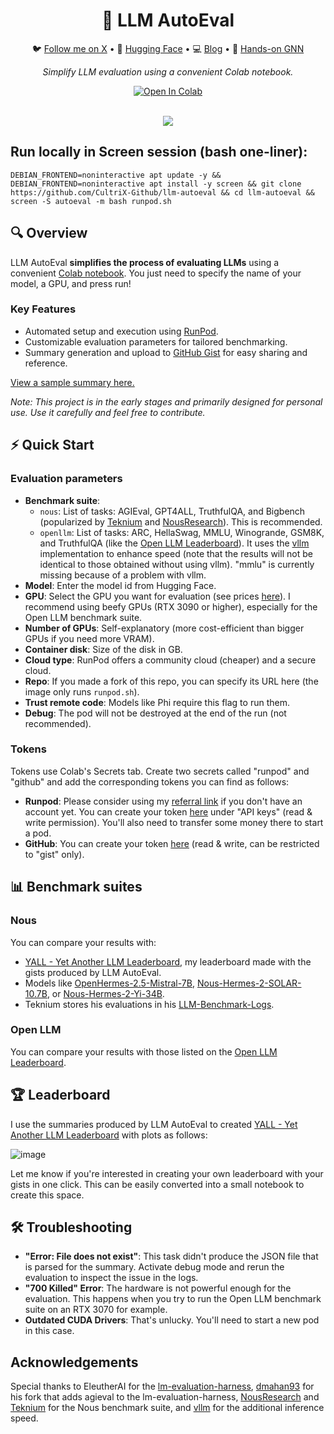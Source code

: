 <div align="center">
  <h1>🧐 LLM AutoEval</h1>
  <p>
    🐦 <a href="https://twitter.com/maximelabonne">Follow me on X</a> • 
    🤗 <a href="https://huggingface.co/mlabonne">Hugging Face</a> • 
    💻 <a href="https://mlabonne.github.io/blog">Blog</a> • 
    📙 <a href="https://github.com/PacktPublishing/Hands-On-Graph-Neural-Networks-Using-Python">Hands-on GNN</a>
  </p>
   <p><em>Simplify LLM evaluation using a convenient Colab notebook.</em></p>
   <a href="https://colab.research.google.com/drive/1Igs3WZuXAIv9X0vwqiE90QlEPys8e8Oa?usp=sharing"><img src="img/colab.svg" alt="Open In Colab"></a></center>
</div>
<br/>

<p align="center">
<img src='img/llmautoeval.png'>
</p>

## Run locally in Screen session (bash one-liner):
`DEBIAN_FRONTEND=noninteractive apt update -y && DEBIAN_FRONTEND=noninteractive apt install -y screen && git clone https://github.com/CultriX-Github/llm-autoeval && cd llm-autoeval && screen -S autoeval -m bash runpod.sh`

## 🔍 Overview

LLM AutoEval **simplifies the process of evaluating LLMs** using a convenient [Colab notebook](https://colab.research.google.com/drive/1Igs3WZuXAIv9X0vwqiE90QlEPys8e8Oa?usp=sharing). You just need to specify the name of your model, a GPU, and press run!

### Key Features

* Automated setup and execution using [RunPod](https://runpod.io?ref=9nvk2srl).
* Customizable evaluation parameters for tailored benchmarking.
* Summary generation and upload to [GitHub Gist](https://gist.github.com/) for easy sharing and reference.

[View a sample summary here.](https://gist.github.com/mlabonne/ad0c665bbe581c8420136c3b52b3c15c)

*Note: This project is in the early stages and primarily designed for personal use. Use it carefully and feel free to contribute.*

## ⚡ Quick Start

### Evaluation parameters

* **Benchmark suite**: 
    * `nous`: List of tasks: AGIEval, GPT4ALL, TruthfulQA, and Bigbench (popularized by [Teknium](https://github.com/teknium1) and [NousResearch](https://github.com/NousResearch)). This is recommended.
    * `openllm`: List of tasks: ARC, HellaSwag, MMLU, Winogrande, GSM8K, and TruthfulQA (like the [Open LLM Leaderboard](https://huggingface.co/spaces/HuggingFaceH4/open_llm_leaderboard)). It uses the [vllm](https://docs.vllm.ai/) implementation to enhance speed (note that the results will not be identical to those obtained without using vllm). "mmlu" is currently missing because of a problem with vllm.
* **Model**: Enter the model id from Hugging Face.
* **GPU**: Select the GPU you want for evaluation (see prices [here](https://www.runpod.io/console/gpu-cloud)). I recommend using beefy GPUs (RTX 3090 or higher), especially for the Open LLM benchmark suite.
* **Number of GPUs**: Self-explanatory (more cost-efficient than bigger GPUs if you need more VRAM).
* **Container disk**: Size of the disk in GB.
* **Cloud type**: RunPod offers a community cloud (cheaper) and a secure cloud.
* **Repo**: If you made a fork of this repo, you can specify its URL here (the image only runs `runpod.sh`).
* **Trust remote code**: Models like Phi require this flag to run them.
* **Debug**: The pod will not be destroyed at the end of the run (not recommended).

### Tokens

Tokens use Colab's Secrets tab. Create two secrets called "runpod" and "github" and add the corresponding tokens you can find as follows:

* **Runpod**: Please consider using my [referral link](https://runpod.io?ref=9nvk2srl) if you don't have an account yet. You can create your token [here](https://www.runpod.io/console/user/settings) under "API keys" (read & write permission). You'll also need to transfer some money there to start a pod.
* **GitHub**: You can create your token [here](https://github.com/settings/tokens) (read & write, can be restricted to "gist" only).

## 📊 Benchmark suites

### Nous

You can compare your results with:
* [YALL - Yet Another LLM Leaderboard](https://huggingface.co/spaces/mlabonne/Yet_Another_LLM_Leaderboard), my leaderboard made with the gists produced by LLM AutoEval.
* Models like [OpenHermes-2.5-Mistral-7B](https://huggingface.co/teknium/OpenHermes-2.5-Mistral-7B#benchmark-results), [Nous-Hermes-2-SOLAR-10.7B](https://huggingface.co/NousResearch/Nous-Hermes-2-SOLAR-10.7B), or [Nous-Hermes-2-Yi-34B](https://huggingface.co/NousResearch/Nous-Hermes-2-Yi-34B). 
* Teknium stores his evaluations in his [LLM-Benchmark-Logs](https://github.com/teknium1/LLM-Benchmark-Logs).

### Open LLM

You can compare your results with those listed on the [Open LLM Leaderboard](https://huggingface.co/spaces/HuggingFaceH4/open_llm_leaderboard).

## 🏆 Leaderboard

I use the summaries produced by LLM AutoEval to created [YALL - Yet Another LLM Leaderboard](https://huggingface.co/spaces/mlabonne/Yet_Another_LLM_Leaderboard) with plots as follows:

![image](https://github.com/mlabonne/llm-autoeval/assets/81252890/a9a7e24a-ee29-4c8f-b587-4549d16bf142)

Let me know if you're interested in creating your own leaderboard with your gists in one click. This can be easily converted into a small notebook to create this space.

## 🛠️ Troubleshooting

* **"Error: File does not exist"**: This task didn't produce the JSON file that is parsed for the summary. Activate debug mode and rerun the evaluation to inspect the issue in the logs.
* **"700 Killed" Error**: The hardware is not powerful enough for the evaluation. This happens when you try to run the Open LLM benchmark suite on an RTX 3070 for example.
* **Outdated CUDA Drivers**: That's unlucky. You'll need to start a new pod in this case.

## Acknowledgements

Special thanks to EleutherAI for the [lm-evaluation-harness](https://github.com/EleutherAI/lm-evaluation-harness), [dmahan93](https://github.com/dmahan93) for his fork that adds agieval to the lm-evaluation-harness, [NousResearch](https://github.com/NousResearch) and [Teknium](https://github.com/teknium1) for the Nous benchmark suite, and 
[vllm](https://docs.vllm.ai/) for the additional inference speed. 
